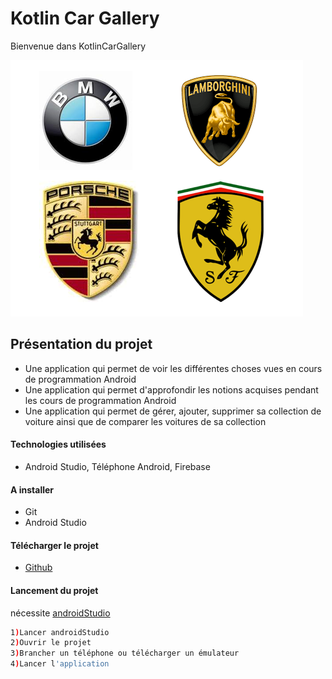 # Kotlin Car Gallery
Bienvenue dans KotlinCarGallery

![Screenshot](assetReadme/ic_launcher_authentification_logo.png)


## Présentation du projet
- Une application qui permet de voir les différentes choses vues en cours de programmation Android
- Une application qui permet d'approfondir les notions acquises pendant les cours de programmation Android
- Une application qui permet de gérer, ajouter, supprimer sa collection de voiture ainsi que de comparer les voitures de sa collection 

#### Technologies utilisées
- Android Studio, Téléphone Android, Firebase

#### A installer
- Git
- Android Studio

#### Télécharger le projet
- [Github](https://github.com/ThomasMetzger6898/ProjetKotlinDam2019)

#### Lancement du projet
nécessite [androidStudio](https://developer.android.com/studio/)
```sh
1)Lancer androidStudio
2)Ouvrir le projet
3)Brancher un téléphone ou télécharger un émulateur
4)Lancer l'application
```
